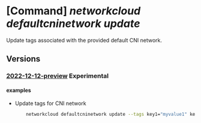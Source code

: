 # [Command] _networkcloud defaultcninetwork update_

Update tags associated with the provided default CNI network.

## Versions

### [2022-12-12-preview](/Resources/mgmt-plane/L3N1YnNjcmlwdGlvbnMve30vcmVzb3VyY2Vncm91cHMve30vcHJvdmlkZXJzL21pY3Jvc29mdC5uZXR3b3JrY2xvdWQvZGVmYXVsdGNuaW5ldHdvcmtzL3t9/2022-12-12-preview.xml) **Experimental**

<!-- mgmt-plane /subscriptions/{}/resourcegroups/{}/providers/microsoft.networkcloud/defaultcninetworks/{} 2022-12-12-preview -->

#### examples

- Update tags for CNI network
    ```bash
        networkcloud defaultcninetwork update --tags key1="myvalue1" key2="myvalue2" --name "defaultCniNetworkName" --resource-group "resourceGroupName"
    ```
